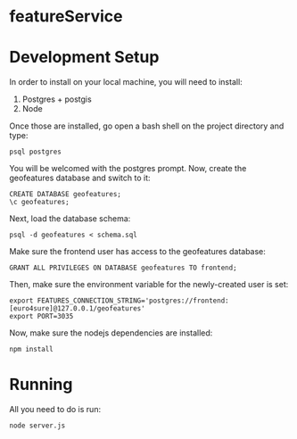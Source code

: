 featureService
==============

Development Setup
=====
In order to install on your local machine, you will need to install:

1. Postgres + postgis
2. Node

Once those are installed, go open a bash shell on the project directory and type:

```
psql postgres
```

You will be welcomed with the postgres prompt. Now, create the geofeatures database and switch to it:

```
CREATE DATABASE geofeatures;
\c geofeatures;
```

Next, load the database schema:

```
psql -d geofeatures < schema.sql
```

Make sure the frontend user has access to the geofeatures database:

```
GRANT ALL PRIVILEGES ON DATABASE geofeatures TO frontend;
```

Then, make sure the environment variable for the newly-created user is set:

```
export FEATURES_CONNECTION_STRING='postgres://frontend:[euro4sure]@127.0.0.1/geofeatures'
export PORT=3035
```

Now, make sure the nodejs dependencies are installed:

```
npm install
```

Running
=======
All you need to do is run:

```
node server.js
```
